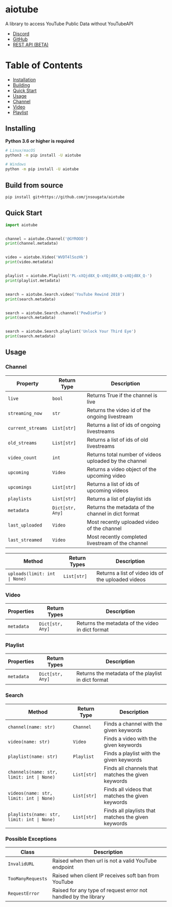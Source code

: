 # aiotube

A library to access YouTube Public Data without YouTubeAPI

-   [Discord](https://discord.gg/YAFGAaMrTC)
-   [GitHub](https://github.com/jnsougata/aiotube)
-   [REST API (BETA)](https://aiotube.deta.dev/)

# Table of Contents

-   [Installation](#installing)
-   [Building](#build-from-source)
-   [Quick Start](#quick-start)
-   [Usage](#usage)
-   [Channel](#channel)
-   [Video](#video)
-   [Playlist](#playlist)

## Installing

**Python 3.6 or higher is required**

``` sh
# Linux/macOS
python3 -m pip install -U aiotube
```

``` sh
# Windows
python -m pip install -U aiotube
```

## Build from source

``` sh
pip install git+https://github.com/jnsougata/aiotube
```

## Quick Start

``` py
import aiotube


channel = aiotube.Channel('@GYROOO')
print(channel.metadata)


video = aiotube.Video('WVDT4lSozHk')
print(video.metadata)


playlist = aiotube.Playlist('PL-xXQjd8X_Q-xXQjd8X_Q-xXQjd8X_Q-')
print(playlist.metadata)


search = aiotube.Search.video('YouTube Rewind 2018')
print(search.metadata)


search = aiotube.Search.channel('PewDiePie')
print(search.metadata)


search = aiotube.Search.playlist('Unlock Your Third Eye')
print(search.metadata)
```

## Usage

### Channel

| Property          | Return Type      | Description                                            |
|-------------------|------------------|--------------------------------------------------------|
| `live`            | `bool`           | Returns True if the channel is live                    |
| `streaming_now`   | `str`            | Returns the video id of the ongoing livestream         |
| `current_streams` | `List[str]`      | Returns a list of ids of ongoing livestreams           |
| `old_streams`     | `List[str]`      | Returns a list of ids of old livestreams               |
| `video_count`     | `int`            | Returns total number of videos uploaded by the channel |
| `upcoming`        | `Video`          | Returns a video object of the upcoming video           |
| `upcomings`       | `List[str]`      | Returns a list of ids of upcoming videos               |
| `playlists`       | `List[str]`      | Returns a list of playlist ids                         |
| `metadata`        | `Dict[str, Any]` | Returns the metadata of the channel in dict format     |
| `last_uploaded`   | `Video`          | Most recently uploaded video of the channel            |
| `last_streamed`   | `Video`          | Most recently completed livestream of the channel      |

| Method                        | Return Types | Description                                        |
|-------------------------------|--------------|----------------------------------------------------|
| `uploads(limit: int \| None)` | `List[str]`  | Returns a list of video ids of the uploaded videos |

### Video

| Properties | Return Types     | Description                                      |
|------------|------------------|--------------------------------------------------|
| `metadata` | `Dict[str, Any]` | Returns the metadata of the video in dict format |

### Playlist

| Properties | Return Types     | Description                                         |
|------------|------------------|-----------------------------------------------------|
| `metadata` | `Dict[str, Any]` | Returns the metadata of the playlist in dict format |

### Search

| Method                                     | Return Type | Description                                         |
|--------------------------------------------|-------------|-----------------------------------------------------|
| `channel(name: str)`                       | `Channel`   | Finds a channel with the given keywords             |
| `video(name: str)`                         | `Video`     | Finds a video with the given keywords               |
| `playlist(name: str)`                      | `Playlist`  | Finds a playlist with the given keywords            |
| `channels(name: str, limit: int \| None)`  | `List[str]` | Finds all channels that matches the given keywords  |
| `videos(name: str,  limit: int \| None)`   | `List[str]` | Finds all videos that matches the given keywords    |
| `playlists(name: str, limit: int \| None)` | `List[str]` | Finds all playlists that matches the given keywords |   

### Possible Exceptions 
| Class             | Description                                                     |
|-------------------|-----------------------------------------------------------------|
| `InvalidURL`      | Raised when then url is not a valid YouTube endpoint            |
| `TooManyRequests` | Raised when client IP receives soft ban from YouTube            |
| `RequestError`    | Raised for any type of request error not handled by the library |
